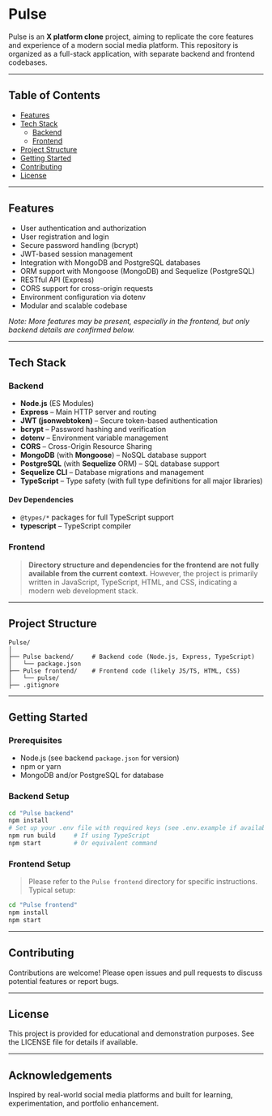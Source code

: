 # Pulse

Pulse is an **X platform clone** project, aiming to replicate the core features and experience of a modern social media platform. This repository is organized as a full-stack application, with separate backend and frontend codebases.

---

## Table of Contents

- [Features](#features)
- [Tech Stack](#tech-stack)
  - [Backend](#backend)
  - [Frontend](#frontend)
- [Project Structure](#project-structure)
- [Getting Started](#getting-started)
- [Contributing](#contributing)
- [License](#license)

---

## Features

- User authentication and authorization
- User registration and login
- Secure password handling (bcrypt)
- JWT-based session management
- Integration with MongoDB and PostgreSQL databases
- ORM support with Mongoose (MongoDB) and Sequelize (PostgreSQL)
- RESTful API (Express)
- CORS support for cross-origin requests
- Environment configuration via dotenv
- Modular and scalable codebase

*Note: More features may be present, especially in the frontend, but only backend details are confirmed below.*

---

## Tech Stack

### Backend

- **Node.js** (ES Modules)
- **Express** – Main HTTP server and routing
- **JWT (jsonwebtoken)** – Secure token-based authentication
- **bcrypt** – Password hashing and verification
- **dotenv** – Environment variable management
- **CORS** – Cross-Origin Resource Sharing
- **MongoDB** (with **Mongoose**) – NoSQL database support
- **PostgreSQL** (with **Sequelize** ORM) – SQL database support
- **Sequelize CLI** – Database migrations and management
- **TypeScript** – Type safety (with full type definitions for all major libraries)

#### Dev Dependencies

- `@types/*` packages for full TypeScript support
- **typescript** – TypeScript compiler

### Frontend

> **Directory structure and dependencies for the frontend are not fully available from the current context.**
> However, the project is primarily written in JavaScript, TypeScript, HTML, and CSS, indicating a modern web development stack.

---

## Project Structure

```
Pulse/
│
├── Pulse backend/     # Backend code (Node.js, Express, TypeScript)
│   └── package.json
├── Pulse frontend/    # Frontend code (likely JS/TS, HTML, CSS)
│   └── pulse/
├── .gitignore
```

---

## Getting Started

### Prerequisites

- Node.js (see backend `package.json` for version)
- npm or yarn
- MongoDB and/or PostgreSQL for database

### Backend Setup

```bash
cd "Pulse backend"
npm install
# Set up your .env file with required keys (see .env.example if available)
npm run build     # If using TypeScript
npm start         # Or equivalent command
```

### Frontend Setup

> Please refer to the `Pulse frontend` directory for specific instructions. Typical setup:

```bash
cd "Pulse frontend"
npm install
npm start
```

---

## Contributing

Contributions are welcome! Please open issues and pull requests to discuss potential features or report bugs.

---

## License

This project is provided for educational and demonstration purposes. See the LICENSE file for details if available.

---

## Acknowledgements

Inspired by real-world social media platforms and built for learning, experimentation, and portfolio enhancement.